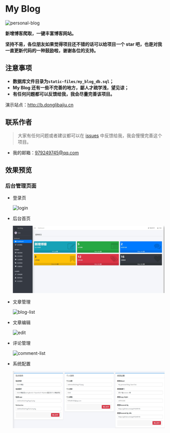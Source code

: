 # My Blog

![personal-blog](static-files/personal-blog.png)

**新增博客爬取，一键丰富博客网站。**

**坚持不易，各位朋友如果觉得项目还不错的话可以给项目一个 star 吧，也是对我一直更新代码的一种鼓励啦，谢谢各位的支持。**

## 注意事项

- **数据库文件目录为```static-files/my_blog_db.sql```；**
- **My Blog 还有一些不完善的地方，鄙人才疏学浅，望见谅；**
- **有任何问题都可以反馈给我，我会尽量完善该项目。**

演示站点：http://b.donglibajiu.cn

## 联系作者

> 大家有任何问题或者建议都可以在 [issues](https://github.com/qq979249745/myblog/issues) 中反馈给我，我会慢慢完善这个项目。

- 我的邮箱：979249745@qq.com

## 效果预览

### 后台管理页面

- 登录页

	![login](static-files/login.png)

- 后台首页

	![dashboard](static-files/dashboard.jpg)

- 文章管理

	![blog-list](static-files/blog-list.png)

- 文章编辑

	![edit](static-files/edit.png)

- 评论管理

	![comment-list](static-files/comment-list.png)

- 系统配置

	![config](static-files/config.jpg)
